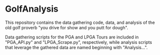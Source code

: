 # GolfAnalysis
This repository contains the data gathering code, data, and analysis of the old golf proverb "you drive for show and you putt for dough".

Data gathering scripts for the PGA and LPGA Tours are included in "PGA_API.py" and "LPGA_Scrape.py", respectively, while analysis scripts that leverage the gathered data are named beginning with "Analysis...".
